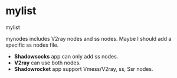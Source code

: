 # mylist
mylist

mynodes includes V2ray nodes and ss nodes. Maybe I should add a specific ss nodes file.

* __Shadowsocks__ app can only add ss nodes.  
* __V2ray__ can use both nodes.  
* __Shadowrocket__ app support Vmess/V2ray, ss, Ssr nodes.  
